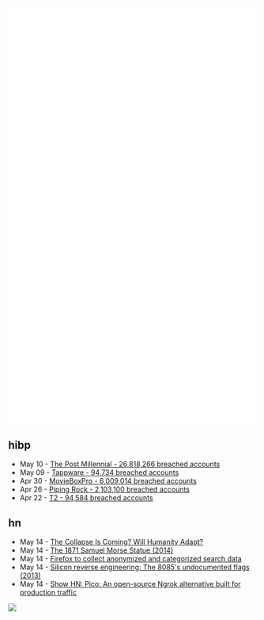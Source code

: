 ![Metrics](https://raw.githubusercontent.com/phixion/phixion/master/metrics.svg)

## hibp

<!--
for https://github.com/phixion/phixion/blob/main/.github/workflows/feeds.yml
-->
<!--START_SECTION:haveibeenpwnd-->
- May 10 - [The Post Millennial - 26,818,266 breached accounts](https://haveibeenpwned.com/PwnedWebsites#ThePostMillennial)
- May 09 - [Tappware - 94,734 breached accounts](https://haveibeenpwned.com/PwnedWebsites#Tappware)
- Apr 30 - [MovieBoxPro - 6,009,014 breached accounts](https://haveibeenpwned.com/PwnedWebsites#MovieBoxPro)
- Apr 26 - [Piping Rock - 2,103,100 breached accounts](https://haveibeenpwned.com/PwnedWebsites#PipingRock)
- Apr 22 - [T2 - 94,584 breached accounts](https://haveibeenpwned.com/PwnedWebsites#T2)
<!--END_SECTION:haveibeenpwnd-->

## hn

<!--
for https://github.com/phixion/phixion/blob/main/.github/workflows/feeds.yml
-->
<!--START_SECTION:hn-->
- May 14 - [The Collapse Is Coming? Will Humanity Adapt?](https://thereader.mitpress.mit.edu/the-collapse-is-coming-will-humanity-adapt/)
- May 14 - [The 1871 Samuel Morse Statue (2014)](http://daytoninmanhattan.blogspot.com/2014/06/the-1871-samuel-morse-statue-central.html)
- May 14 - [Firefox to collect anonymized and categorized search data](https://blog.mozilla.org/en/products/firefox/firefox-search-update/)
- May 14 - [Silicon reverse engineering: The 8085's undocumented flags (2013)](https://www.righto.com/2013/02/looking-at-silicon-to-understanding.html)
- May 14 - [Show HN: Pico: An open-source Ngrok alternative built for production traffic](https://github.com/andydunstall/pico)
<!--END_SECTION:hn-->

<!--
for https://yhype.me
-->
![](https://hit.yhype.me/github/profile?user_id=13013670)
